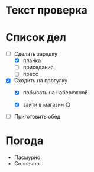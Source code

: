 # Текст проверка

# Список дел

* [ ] Сделать зарядку
    * [x] планка
    * [ ] приседания
    * [ ] пресс

* [x] Сходить на прогулку
    * [x] побывать на набережной 
    * [x] зайти в магазин :yum:


* [ ] Приготовить обед

# Погода
* Пасмурно
* Солнечно
